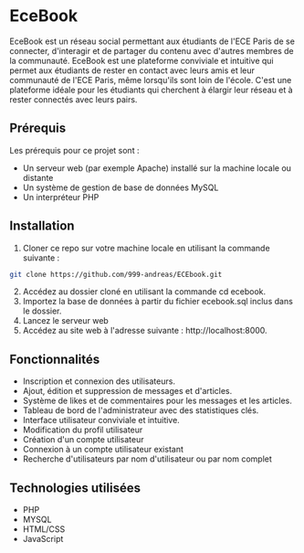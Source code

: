 
# EceBook

EceBook est un réseau social permettant aux étudiants de l'ECE Paris de se connecter, d'interagir et de partager du contenu avec d'autres membres de la communauté.
EceBook est une plateforme conviviale et intuitive qui permet aux étudiants de rester en contact avec leurs amis et leur communauté de l'ECE Paris, même lorsqu'ils sont loin de l'école. C'est une plateforme idéale pour les étudiants qui cherchent à élargir leur réseau et à rester connectés avec leurs pairs.








## Prérequis

 Les prérequis pour ce projet sont :

 - Un serveur web (par exemple Apache) installé sur la machine locale ou distante
 - Un système de gestion de base de données MySQL
 - Un interpréteur PHP



## Installation

1. Cloner ce repo sur votre machine locale en utilisant la commande suivante :


```bash
git clone https://github.com/999-andreas/ECEbook.git
```


2. Accédez au dossier cloné en utilisant la commande cd ecebook.
3. Importez la base de données à partir du fichier ecebook.sql inclus dans le dossier.
4. Lancez le serveur web 
5. Accédez au site web à l'adresse suivante : http://localhost:8000.


## Fonctionnalités

- Inscription et connexion des utilisateurs.
- Ajout, édition et suppression de messages et d'articles.
- Système de likes et de commentaires pour les messages et les articles.
- Tableau de bord de l'administrateur avec des statistiques clés.
- Interface utilisateur conviviale et intuitive.
- Modification du profil utilisateur
- Création d'un compte utilisateur
- Connexion à un compte utilisateur existant
- Recherche d'utilisateurs par nom d'utilisateur ou par nom complet



## Technologies utilisées

- PHP
- MYSQL 
- HTML/CSS
- JavaScript